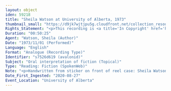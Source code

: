 ```yaml
---
layout: object
iden: 59218
title: "Sheila Watson at University of Alberta, 1973"
thumbnail_small: "https://d9jk7wjtjpu5g.cloudfront.net/collection_resource_files/thumbnails/000/134/031/small/SW046_01.jpeg?1665470338"
Rights_Statement: "<p>This recording is <a title='In Copyright' href='https://rightsstatements.org/page/InC/1.0/?language=en'>In Copyright</a> and is made available for non-commercial research and educational purposes, with permission from the rights holder(s). The University of Alberta wishes to hear from any copyright owner, or their representative, who believes that this recording has been used without authorization. Please contact <a title='erahelp@ualberta.ca' href='mailto:erahelp@ualberta.ca'>erahelp@ualberta.ca</a>. You may display/perform this material for non-commercial research or teaching purposes. For all other reproduction, performance or distribution uses, please contact the copyright holders</p>"
Duration: "00:50:25"
Agent: "Watson, Sheila (Author)"
Date: "1973/11/01 (Performed)"
Language: "English"
Format: "Analogue (Recording Type)"
Identifier: "s7526d619 (avalonid)"
Subject: "Oral interpretation of fiction (Topical)"
Type: "Reading: Fiction (SpokenWeb)"
Note: "<p>Handwritten from sticker on front of reel case: Sheila Watson - for Nov. booking (Scobie)</p> (general)"
Date_First_Ingested: "2020-08-27"
Event_Location: "University of Alberta"
---
```


